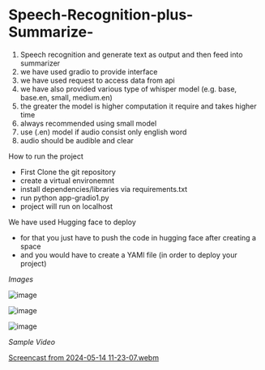 # Speech-Recognition-plus-Summarize-
1. Speech recognition and generate text as output and then feed into summarizer
2. we have used gradio to provide interface
3. we have used request to access data from api
4. we have also provided various type of whisper model (e.g. base, base.en, small, medium.en)
5. the greater the model is higher computation it require and takes higher time
6. always recommended using small model
7. use (.en) model if audio consist only english word
8. audio should be audible and clear
   

How to run the project
- First Clone the git repository
- create a virtual environemnt
- install dependencies/libraries via requirements.txt
- run python app-gradio1.py
- project will run on localhost

We have used Hugging face to deploy 
- for that you just have to push the code in hugging face after creating a space
- and you would have to create a YAMl file (in order to deploy your project)

*Images* 

![image](https://github.com/01Ashish/Speech-Recognition-plus-Summarize-/assets/97104619/e7232907-d4b2-4aad-90a7-fca1c27e01db)

![image](https://github.com/01Ashish/Speech-Recognition-plus-Summarize-/assets/97104619/14c43e72-9eb9-4fae-ad04-ba9a497e360c)

![image](https://github.com/01Ashish/Speech-Recognition-plus-Summarize-/assets/97104619/99aec3c7-6398-4430-852d-c4364da40d7e)

*Sample Video*



[Screencast from 2024-05-14 11-23-07.webm](https://github.com/01Ashish/Speech-Recognition-plus-Summarize-/assets/97104619/2c09c245-1932-4c1a-a7e1-ad530fed8a71)

